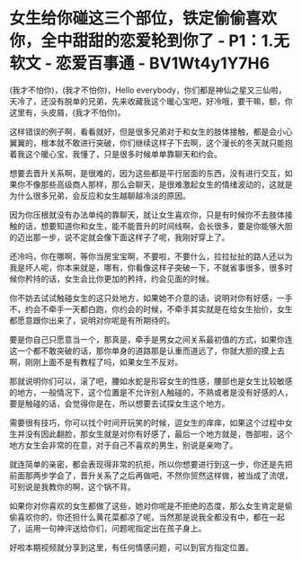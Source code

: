 # 女生给你碰这三个部位，铁定偷偷喜欢你，全中甜甜的恋爱轮到你了 - P1：1.无软文 - 恋爱百事通 - BV1Wt4y1Y7H6

(我才不怕你)，(我才不怕你)，Hello everybody，你们都是神仙之星又三仙啦，天冷了，还没有脱单的兄弟，先来收藏我这个暖心宝吧，好冷哦，要干嘛，额，你这里有，头皮屑，(我才不怕你)。

这样错误的例子啊，看看就好，但是很多兄弟对于和女生的肢体接触，都是会小心翼翼的，根本就不敢进行突破，你们继续这样子下去啊，这个漫长的冬天就只能抱着我这个暖心宝，我懂了，只是很多时候单单靠聊天和约会。

想要去晋升关系啊，是很难的，因为这些都是平行层面的东西，没有进行交互，如果你不像那些高级商人那样，那么会聊天，是很难激起女生的情绪波动的，这就是为什么很多兄弟，会反应和女生越聊越冷淡的原因。

因为你压根就没有办法单纯的靠聊天，就让女生喜欢你，只是有时候你不去肢体接触的话，想要知道你和女生，能不能晋升的时间线啊，会长很多，要是你能够大胆的迈出那一步，说不定就会像下面这样子了呢，我刚好穿上了。

还冷吗，你在哪啊，等你当房宝宝啊，不要啦，不要什么，拉拉扯扯的路人还以为我是坏人呢，你本来就是，哪有，你看像这样子突破一下，不就省事很多，很多时候你矜持的话，女生会比你更加的矜持，约会见面的时候。

你不妨去试试触碰女生的这只处地方，如果她不介意的话，说明对你有好感，一手不，约会不牵手一天都白跑，你约会的时候，不牵手其实就是在给女生抬价，女生都愿意跟你出来了，说明对你呢是有所期待的。

要是你自己只愿意当一个，那真是，牵手是男女之间关系最初值的方式，如果你连这一个都不敢突破的话，那你单身的道路那是认重而道远了，你就大胆的摸上去啊，刚刚上面不是有教程了吗，如果女生不反对。

那就说明你们可以，滚了吧，腰如水蛇是形容女生的性感，腰部也是女生比较敏感的地方，一般情况下，这个位置是不允许别人触碰的，不熟或者是没有好感的人，要是触碰的话，会觉得你是在，所以想要去试探女生这个地方。

需要很有技巧，你可以找个时间开玩笑的时候，逗女生的痒痒，如果这个过程中女生并没有因此翻脸，那女生就是对你有好感了，最后一个地方就是，唇部啦，这个地方女生会非常的在意，对于自己不喜欢的男生，别说是亲吻了。

就连简单的亲密，都会表现得非常的抗拒，所以你想要进行到这一步，你还是先把前面那两步学会了，晋升关系了之后再做吧，不然你贸然这样做，被当成了流氓，可别说是我教你的啊，这个锅不背。

如果你对你喜欢的女生都做了这些，她对你呢是不拒绝的态度，那么女生肯定是偷偷喜欢你的，你还担什么黄花菜都凉了呢，当然那是说我全都没有中，都在一起了，运用一句神评送给你们，问题呢指定出在孩子身上。

好啦本期视频就分享到这里，有任何情感问题，可以到官方指定位置。